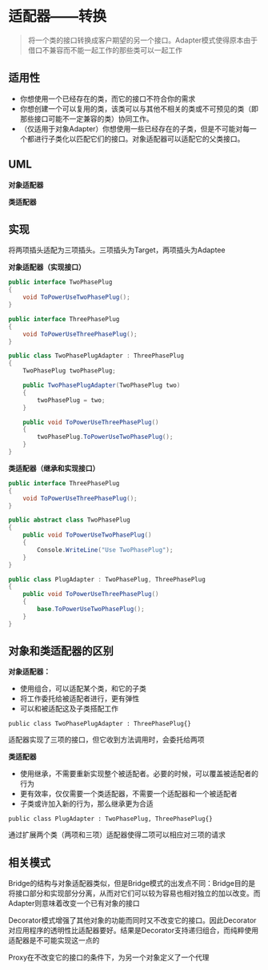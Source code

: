 # 适配器——转换
> 将一个类的接口转换成客户期望的另一个接口。Adapter模式使得原本由于借口不兼容而不能一起工作的那些类可以一起工作

## 适用性

- 你想使用一个已经存在的类，而它的接口不符合你的需求
- 你想创建一个可以复用的类，该类可以与其他不相关的类或不可预见的类（即那些接口可能不一定兼容的类）协同工作。
- （仅适用于对象Adapter）你想使用一些已经存在的子类，但是不可能对每一个都进行子类化以匹配它们的接口。对象适配器可以适配它的父类接口。

## UML
**对象适配器**
<img :src="$withBase('/design/design_pattern/06ObjectAdapterUML.png')" />

**类适配器**
<img :src="$withBase('/design/design_pattern/06ClassAdapterUML.png')" />


## 实现

将两项插头适配为三项插头。三项插头为Target，两项插头为Adaptee

**对象适配器（实现接口）**

```c#
public interface TwoPhasePlug
{
    void ToPowerUseTwoPhasePlug();
}

public interface ThreePhasePlug
{
    void ToPowerUseThreePhasePlug();
}
```

```c#
public class TwoPhasePlugAdapter : ThreePhasePlug
{
    TwoPhasePlug twoPhasePlug;

    public TwoPhasePlugAdapter(TwoPhasePlug two)
    {
        twoPhasePlug = two;
    }

    public void ToPowerUseThreePhasePlug()
    {
        twoPhasePlug.ToPowerUseTwoPhasePlug();
    }
}
```

**类适配器（继承和实现接口）**

```c#
public interface ThreePhasePlug
{
    void ToPowerUseThreePhasePlug();
}

public abstract class TwoPhasePlug
{
    public void ToPowerUseTwoPhasePlug() 
    {
        Console.WriteLine("Use TwoPhasePlug");
    }
}
```

```c#
public class PlugAdapter : TwoPhasePlug, ThreePhasePlug
{
    public void ToPowerUseThreePhasePlug()
    {
        base.ToPowerUseTwoPhasePlug();
    }
}
```

## 对象和类适配器的区别

**对象适配器：**

- 使用组合，可以适配某个类，和它的子类
- 将工作委托给被适配者进行，更有弹性
- 可以和被适配这及子类搭配工作

```
public class TwoPhasePlugAdapter : ThreePhasePlug{}
```

适配器实现了三项的接口，但它收到方法调用时，会委托给两项

**类适配器**

- 使用继承，不需要重新实现整个被适配者。必要的时候，可以覆盖被适配者的行为
- 更有效率，仅仅需要一个类适配器，不需要一个适配器和一个被适配者
- 子类或许加入新的行为，那么继承更为合适

```
public class PlugAdapter : TwoPhasePlug, ThreePhasePlug{}
```

通过扩展两个类（两项和三项）适配器使得二项可以相应对三项的请求

## 相关模式

Bridge的结构与对象适配器类似，但是Bridge模式的出发点不同：Bridge目的是将接口部分和实现部分分离，从而对它们可以较为容易也相对独立的加以改变。而Adapter则意味着改变一个已有对象的接口

Decorator模式增强了其他对象的功能而同时又不改变它的接口。因此Decorator对应用程序的透明性比适配器要好。结果是Decorator支持递归组合，而纯粹使用适配器是不可能实现这一点的

Proxy在不改变它的接口的条件下，为另一个对象定义了一个代理
